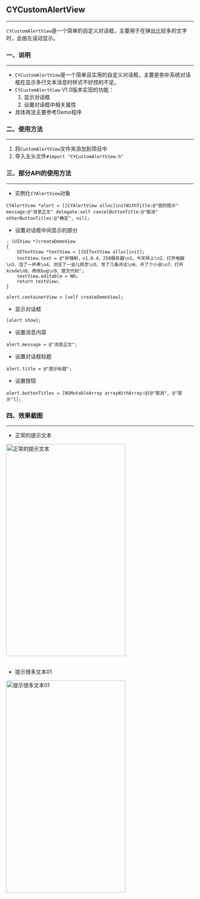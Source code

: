 ## CYCustomAlertView
---
`CYCustomAlertView`是一个简单的自定义对话框，主要用于在弹出比较多的文字时，会居左滚动显示。

### 一、说明
---
* `CYCustomAlertView`是一个简单且实用的自定义对话框，主要是弥补系统对话框在显示多行文本消息时样式不好控的不足。
* `CYCustomAlertView` V1.0版本实现的功能：
	1. 显示对话框
	2. 设置对话框中相关属性
* 具体用法主要参考Demo程序

### 二、使用方法
---
1. 将`CustomAlertView`文件夹添加到项目中
2. 导入主头文件`#import "CYCustomAlertView.h"`

### 三、部分API的使用方法
---
* 实例化`CYAlertView`对象

``` objc
CYAlertView *alert = [[CYAlertView alloc]initWithTitle:@"我的提示" message:@"消息正文" delegate:self cancelButtonTitle:@"取消" otherButtonTitles:@"确定", nil];
```
* 设置对话框中间显示的部分

``` objc
- (UIView *)createDemoView
{
    UITextView *textView = [[UITextView alloc]init];
    textView.text = @"非强制，v1.0.4，250服务器\n1、今天早上\n2、打开电脑\n3、泡了一杯茶\n4、浏览了一会儿网页\n5、写了几条评论\n6、开了个小会\n7、打开Xcode\n8、修改bug\n9、提交代码";
    textView.editable = NO;
    return textView;
}

alert.containerView = [self createDemoView];
```
* 显示对话框

``` objc
[alert show];
```

* 设置消息内容

``` objc
alert.message = @"消息正文";
```
* 设置对话框标题

``` objc
alert.title = @"提示标题";
```
* 设置按钮

``` objc
alert.buttonTitles = [NSMutableArray arrayWithArray:@[@"取消", @"提示"]];
```

### 四、效果截图
---
* 正常的提示文本

 <img src="http://img.blog.csdn.net/20150706182747519" width = "320" height = "568" alt="正常的提示文本" align=center />
<br/><br/>

* 提示很多文本01

<img src="http://img.blog.csdn.net/20150706182807287" width = "320" height = "568" alt="提示很多文本01" align=center />